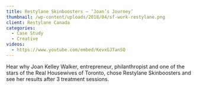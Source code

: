 ```yaml
---
title: Restylane Skinboosters – ‘Joan’s Journey’
thumbnail: /wp-content/uploads/2018/04/sf-work-restylane.png
client: Restylane Canada
categories:
  - Case Study
  - Creative
videos:
  - https://www.youtube.com/embed/KevxGJTanSQ
---
```

<p>
 Hear why Joan Kelley Walker, entrepreneur,
                              philanthropist and one of the stars of the Real
                              Housewives of Toronto, chose Restylane
                              Skinboosters and see her results after 3 treatment
                              sessions.
</p>

